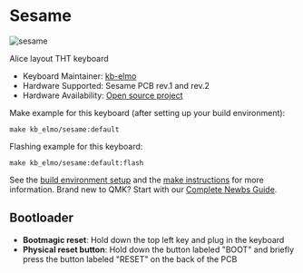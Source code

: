# Sesame

![sesame](https://i.imgur.com/DNQMl8hl.jpg)

Alice layout THT keyboard

* Keyboard Maintainer: [kb-elmo](https://github.com/kb-elmo)
* Hardware Supported: Sesame PCB rev.1 and rev.2
* Hardware Availability: [Open source project](https://github.com/kb-elmo/sesame)

Make example for this keyboard (after setting up your build environment):

    make kb_elmo/sesame:default

Flashing example for this keyboard:

    make kb_elmo/sesame:default:flash

See the [build environment setup](https://docs.qmk.fm/#/getting_started_build_tools) and the [make instructions](https://docs.qmk.fm/#/getting_started_make_guide) for more information. Brand new to QMK? Start with our [Complete Newbs Guide](https://docs.qmk.fm/#/newbs).

## Bootloader

* **Bootmagic reset**: Hold down the top left key and plug in the keyboard
* **Physical reset button**: Hold down the button labeled "BOOT" and briefly press the button labeled "RESET" on the back of the PCB